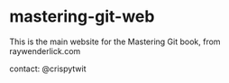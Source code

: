 # mastering-git-web

This is the main website for the Mastering Git book, from 
raywenderlick.com

contact: @crispytwit


